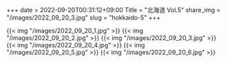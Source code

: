 +++
date  = 2022-09-20T00:31:12+09:00
Title = "北海道 Vol.5"
share_img = "/images/2022_09_20_3.jpg"
slug = "hokkaido-5"
+++

{{< img "/images/2022_09_20_1.jpg" >}}
{{< img "/images/2022_09_20_2.jpg" >}}
{{< img "/images/2022_09_20_3.jpg" >}}
{{< img "/images/2022_09_20_4.jpg" >}}
{{< img "/images/2022_09_20_5.jpg" >}}
{{< img "/images/2022_09_20_6.jpg" >}}